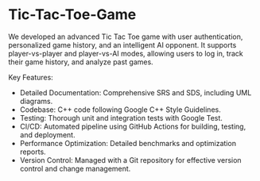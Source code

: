 # Tic-Tac-Toe-Game

We developed an advanced Tic Tac Toe game with user authentication, personalized game history, and an intelligent AI opponent. It supports player-vs-player and player-vs-AI modes, allowing users to log in, track their game history, and analyze past games.

Key Features:
- Detailed Documentation: Comprehensive SRS and SDS, including UML diagrams.
- Codebase: C++ code following Google C++ Style Guidelines.
- Testing: Thorough unit and integration tests with Google Test.
- CI/CD: Automated pipeline using GitHub Actions for building, testing, and deployment.
- Performance Optimization: Detailed benchmarks and optimization reports.
- Version Control: Managed with a Git repository for effective version control and change management.
